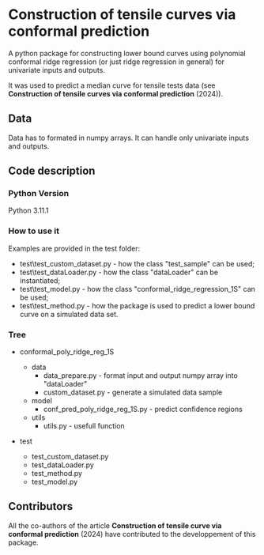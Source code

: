 # Construction of tensile curves via conformal prediction

A python package for constructing lower bound curves using
polynomial conformal ridge regression (or just ridge regression in general) for univariate inputs and outputs.

It was used to predict a median curve for tensile tests data (see **Construction of tensile curves via conformal prediction** (2024)).

## Data

Data has to formated in numpy arrays. It can handle only univariate inputs and outputs.

## Code description

### Python Version

Python 3.11.1

### How to use it

Examples are provided in the test folder:

+ test\test_custom_dataset.py - how the class "test_sample" can be used;
+ test\test_dataLoader.py - how the class "dataLoader" can be instantiated;
+ test\test_model.py - how the class "conformal_ridge_regression_1S" can be used;
+ test\test_method.py - how the package is used to predict a lower bound curve on a simulated data set.

### Tree

+ conformal_poly_ridge_reg_1S
  + data
    + data_prepare.py - format input and output numpy array into "dataLoader"
    + custom_dataset.py - generate a simulated data sample
  + model
    + conf_pred_poly_ridge_reg_1S.py - predict confidence regions
  + utils
    + utils.py - usefull function

+ test
  + test_custom_dataset.py
  + test_dataLoader.py
  + test_method.py
  + test_model.py

## Contributors

All the co-authors of the article **Construction of tensile curve via conformal prediction** (2024) have contributed to the developpement of this package.
